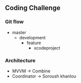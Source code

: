 
## Coding Challenge

### Git flow

- master
  - development
    - feature
      - xcodeproject
      
### Architecture

- MVVM -> Combine
- Coordinator -> Soroush khanlou
